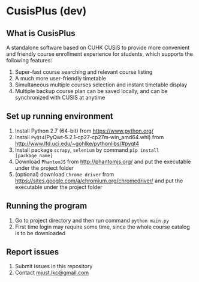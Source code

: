 # CusisPlus (dev)
## What is CusisPlus
A standalone software based on CUHK CUSIS to provide more convenient and friendly course enrollment experience for students, which supports the following features:  
1. Super-fast course searching and relevant course listing  
2. A much more user-friendly timetable  
3. Simultaneous multiple courses selection and instant timetable display  
4. Multiple backup course plan can be saved locally, and can be synchronized with CUSIS at anytime  
## Set up running environment
1. Install Python 2.7 (64-bit) from https://www.python.org/  
2. Install `PyQt4`(PyQwt‑5.2.1‑cp27‑cp27m‑win_amd64.whl) from http://www.lfd.uci.edu/~gohlke/pythonlibs/#pyqt4  
3. Install package `scrapy`, `selenium` by command `pip install [package_name]`  
4. Download `PhantomJS` from http://phantomjs.org/ and put the executable under the project folder  
5. (optional) download `Chrome driver` from https://sites.google.com/a/chromium.org/chromedriver/ and put the executable under the project folder  
## Running the program
1. Go to project directory and then run command `python main.py`  
2. First time login may require some time, since the whole course catalog is to be downloaded  
## Report issues
1. Submit issues in this repository  
2. Contact mjust.lkc@gmail.com  
